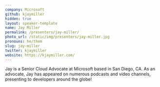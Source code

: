 ```yaml
---
company: Microsoft
github: kjaymiller
hidden: true
layout: speaker-template
name: Jay Miller
permalink: /presenters/jay-miller/
photo_url: /static/img/presenters/jay-miller.jpg
pronouns: he/them
slug: jay-miller
twitter: kjaymiller
website: https://kjaymiller.com/
---
```

Jay is a Senior Cloud Advocate at Microsoft based in San Diego, CA. As an advocate, Jay has appeared on numerous podcasts and video channels, presenting to developers around the globe!
